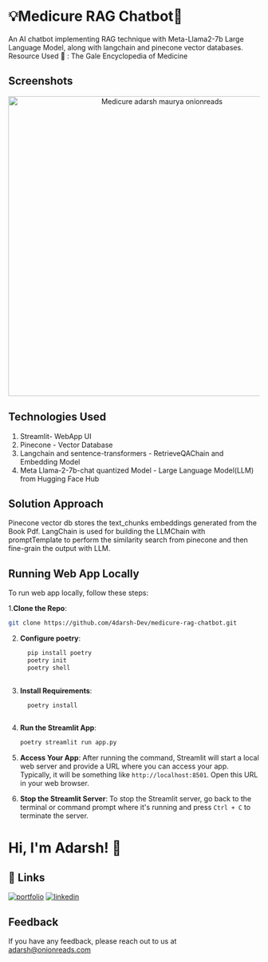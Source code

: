 # 💡Medicure RAG Chatbot🤖
An AI chatbot implementing RAG technique with Meta-Llama2-7b Large Language Model, along with langchain and pinecone vector databases.
Resource Used 📖 : The Gale Encyclopedia of Medicine


## Screenshots

<p align="center">
  <img src="https://onionreads.com/wp-content/uploads/2024/07/Screenshot-2024-07-05-171202.png" alt="Medicure adarsh maurya onionreads " width="600px" />
</p>


## Technologies Used
1. Streamlit- WebApp UI
2. Pinecone - Vector Database
3. Langchain and sentence-transformers - RetrieveQAChain and Embedding Model
4. Meta Llama-2-7b-chat quantized Model - Large Language Model(LLM) from Hugging Face Hub


## Solution Approach
Pinecone vector db stores the text_chunks embeddings generated from the Book Pdf. LangChain is used for building the LLMChain with promptTemplate to perform the similarity search from pinecone and then fine-grain the output with LLM. 


## Running Web App Locally

To run  web app locally, follow these steps:

1.**Clone the Repo**:
  ```bash
  git clone https://github.com/4darsh-Dev/medicure-rag-chatbot.git 
  ```


2. **Configure poetry**:
    ```bash
      pip install poetry
      poetry init
      poetry shell
      
    ```
3. **Install Requirements**: 

    ```bash
      poetry install
      
    ```


4. **Run the Streamlit App**:

    ```bash
    poetry streamlit run app.py
    ```

5. **Access Your App**: After running the command, Streamlit will start a local web server and provide a URL where you can access your app. Typically, it will be something like `http://localhost:8501`. Open this URL in your web browser.

6. **Stop the Streamlit Server**: To stop the Streamlit server, go back to the terminal or command prompt where it's running and press `Ctrl + C` to terminate the server.


# Hi, I'm Adarsh! 👋


## 🔗 Links
[![portfolio](https://img.shields.io/badge/my_portfolio-000?style=for-the-badge&logo=ko-fi&logoColor=white)](https://adarshmaurya.onionreads.com/)
[![linkedin](https://img.shields.io/badge/linkedin-0A66C2?style=for-the-badge&logo=linkedin&logoColor=white)](https://www.linkedin.com/in/adarsh-maurya-dev/)


## Feedback

If you have any feedback, please reach out to us at adarsh@onionreads.com
